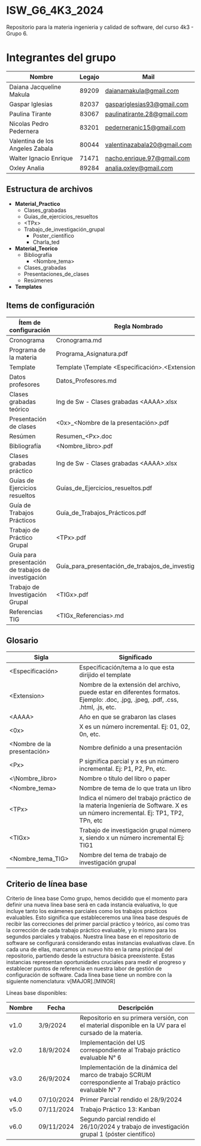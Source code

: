# ISW_G6_4K3_2024
Repositorio para la materia ingenieria y calidad de software, del curso 4k3 - Grupo 6.

# Integrantes del grupo
| Nombre | Legajo | Mail
| ------------ | ------------ | ------------ | 
| Daiana Jacqueline Makula | 89209 | daianamakula@gmail.com | 
| Gaspar Iglesias | 82037 | gaspariglesias93@gmail.com | 
| Paulina Tirante | 83067 | paulinatirante.28@gmail.com | 
| Nicolas Pedro Pedernera | 83201 | pederneranic15@gmail.com | 
| Valentina de los Angeles Zabala | 80044 | valentinazabala20@gmail.com | 
| Walter Ignacio Enrique | 71471 | nacho.enrique.97@gmail.com | 
| Oxley Analia | 89284 | analia.oxley@gmail.com | 

## Estructura de archivos
- **Material_Practico**
  - Clases_grabadas
  - Guías_de_ejercicios_resueltos
  - \<TPx>
  - Trabajo_de_investigación_grupal
    - Poster_científico 
    - Charla_ted
- **Material_Teorico**
  - Bibliografía
    - \<Nombre_tema>
  - Clases_grabadas  
  - Presentaciones_de_clases
  - Resúmenes
- **Templates**
  
## Items de configuración
| Ítem de configuración | Regla Nombrado | Ubicación Física
| ------------ | ------------ | ------------ | 
| Cronograma | Cronograma.md | ISW_G6_4K3_2024 | 
| Programa de la materia | Programa_Asignatura.pdf | ISW_G6_4K3_2024 |
| Template | Template \Template <Especificación>.\<Extension> | ISW_G6_4K3_2024/Templates |
| Datos profesores | Datos_Profesores.md | ISW_G6_4K3_2024 |
| Clases grabadas teórico | Ing de Sw - Clases grabadas \<AAAA>.xlsx | ISW_G6_4K3_2024/Material_Teorico/Clases_grabadas |
| Presentación de clases | \<0x>_\<Nombre de la presentación>.pdf | ISW_G6_4K3_2024/Material Teorico/Presentaciones_de_clases |
| Resúmen | Resumen_\<Px>.doc | ISW_G6_4K3_2024/Material_Teorico/Resúmenes |
| Bibliografía | \<Nombre_libro>.pdf | ISW_G6_4K3_2024/Material_Teorico/Bibliografía/\<Nombre_tema> |
| Clases grabadas práctico | Ing de Sw - Clases grabadas \<AAAA>.xlsx | ISW_G6_4K3_2024/Material_Practico/Clases_grabadas |
| Guías de Ejercicios resueltos | Guías_de_Ejercicios_resueltos.pdf | ISW_G6_4K3_2024/Material_Practico/Guías_de_ejercicios_resueltos | 
| Guía de Trabajos Prácticos | Guía_de_Trabajos_Prácticos.pdf | ISW_G6_4K3_2024/Material_Practico/ | 
| Trabajo de Práctico Grupal | \<TPx>.pdf | ISW_G6_4K3_2024/Material_Practico/\<TPx> | 
| Guía para presentación de trabajos de investigación | Guía_para_presentación_de_trabajos_de_investigación.pdf | ISW_G6_4K3_2024/Material_Practico/Trabajo_de_Investigación_Grupal/ |
| Trabajo de Investigación Grupal | \<TIGx>.pdf | ISW_G6_4K3_2024/Material_Practico/Trabajo_de_investigación_grupal/\<Nombre_tema_TIG> |
| Referencias TIG | \<TIGx_Referencias>.md | ISW_G6_4K3_2024/Material_Practico/Trabajo_de_investigación_grupal/\<Nombre_tema_TIG> |

## Glosario
| Sigla| Significado |
| ------------ | ------------ |
| \<Especificación\> | Especificación/tema a lo que esta dirijido el template |
| \<Extension\> | Nombre de la extensión del archivo, puede estar en diferentes formatos. Ejemplo: .doc, .jpg, .jpeg, .pdf, .css, .html, .js, etc. |
| \<AAAA\> | Año en que se grabaron las clases |
| \<0x\> | X es un número incremental. Ej: 01, 02, 0n, etc. |
| \<Nombre de la presentación\> | Nombre definido a una presentación  |
| \<Px\> | P significa parcial y x es un número incremental. Ej: P1, P2, Pn, etc. |
| <\Nombre_libro\> | Nombre o título del libro o paper |
| \<Nombre_tema\> | Nombre de tema de lo que trata un libro |
| \<TPx\> | Indica el número del trabajo práctico de la materia Ingeniería de Software. X es un número incremental. Ej: TP1, TP2, TPn, etc |
| \<TIGx\> | Trabajo de investigación grupal número x, siendo x un número incremental Ej: TIG1 |
| \<Nombre_tema_TIG\> | Nombre del tema de trabajo de investigación grupal |

## Criterio de línea base
Criterio de línea base
Como grupo, hemos decidido que el momento para definir una nueva línea base será en cada instancia evaluativa, lo que incluye tanto los exámenes parciales como los trabajos prácticos evaluables. Esto significa que estableceremos una línea base después de recibir las correcciones del primer parcial práctico y teórico, así como tras la corrección de cada trabajo práctico evaluable, y lo mismo para los segundos parciales y trabajos.
Nuestra línea base en el repositorio de software se configurará considerando estas instancias evaluativas clave. En cada una de ellas, marcamos un nuevo hito en la rama principal del repositorio, partiendo desde la estructura básica preexistente. Estas instancias representan oportunidades cruciales para medir el progreso y establecer puntos de referencia en nuestra labor de gestión de configuración de software.
Cada línea base tiene un nombre con la siguiente nomenclatura:
v[MAJOR].[MINOR]

Líneas base disponibles: 

| Nombre | Fecha | Descripción
| ------------ | ------------ | ------------ | 
| v1.0 | 3/9/2024 | Repositorio en su primera versión, con el material disponible en la UV para el cursado de la materia. | 
| v2.0 | 18/9/2024 | Implementación del US correspondiente al Trabajo práctico evaluable N° 6 | 
| v3.0 | 26/9/2024 | Implementación de la dinámica del marco de trabajo SCRUM correspondiente al Trabajo práctico evaluable N° 7 | 
| v4.0 | 07/10/2024 | Primer Parcial rendido el 28/9/2024 | 
| v5.0 | 07/11/2024 | Trabajo Práctico 13: Kanban |
| v6.0 | 09/11/2024 | Segundo parcial rendido el 26/10/2024 y trabajo de investigación grupal 1 (póster científico) |






